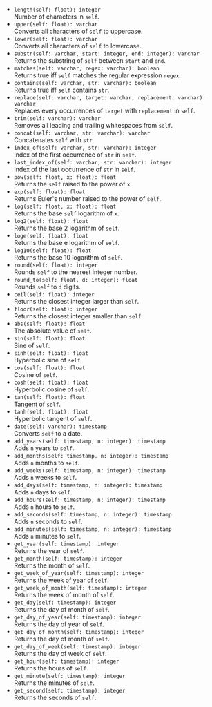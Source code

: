  * `length(self: float): integer`<br/>
   Number of characters in `self`.
 * `upper(self: float): varchar`<br/>
   Converts all characters of `self` to uppercase.
 * `lower(self: float): varchar`<br/>
   Converts all characters of `self` to lowercase.
 * `substr(self: varchar, start: integer, end: integer): varchar`<br/>
   Returns the substring of `self` between `start` and `end`.
 * `matches(self: varchar, regex: varchar): boolean`<br/>
   Returns true iff `self` matches the regular expression `regex`.
 * `contains(self: varchar, str: varchar): boolean`<br/>
   Returns true iff `self` contains `str`.
 * `replace(self: varchar, target: varchar, replacement: varchar): varchar`<br/>
   Replaces every occurrences of `target` with `replacement` in `self`.
 * `trim(self: varchar): varchar`<br/>
   Removes all leading and trailing whitespaces from `self`.
 * `concat(self: varchar, str: varchar): varchar`<br/>
   Concatenates `self` with `str`.
 * `index_of(self: varchar, str: varchar): integer`<br/>
   Index of the first occurrence of `str` in `self`.
 * `last_index_of(self: varchar, str: varchar): integer`<br/>
   Index of the last occurrence of `str` in `self`.
 * `pow(self: float, x: float): float`<br/>
   Returns the `self` raised to the power of `x`.
 * `exp(self: float): float`<br/>
   Returns Euler's number raised to the power of `self`.
 * `log(self: float, x: float): float`<br/>
   Returns the base `self` logarithm of `x`.
 * `log2(self: float): float`<br/>
   Returns the base 2 logarithm of `self`.
 * `loge(self: float): float`<br/>
   Returns the base e logarithm of `self`.
 * `log10(self: float): float`<br/>
   Returns the base 10 logarithm of `self`.
 * `round(self: float): integer`<br/>
   Rounds `self` to the nearest integer number.
 * `round_to(self: float, d: integer): float`<br/>
   Rounds `self` to `d` digits.
 * `ceil(self: float): integer`<br/>
   Returns the closest integer larger than `self`.
 * `floor(self: float): integer`<br/>
   Returns the closest integer smaller than `self`.
 * `abs(self: float): float`<br/>
   The absolute value of `self`.
 * `sin(self: float): float`<br/>
   Sine of `self`.
 * `sinh(self: float): float`<br/>
   Hyperbolic sine of `self`.
 * `cos(self: float): float`<br/>
   Cosine of `self`.
 * `cosh(self: float): float`<br/>
   Hyperbolic cosine of `self`.
 * `tan(self: float): float`<br/>
   Tangent of `self`.
 * `tanh(self: float): float`<br/>
   Hyperbolic tangent of `self`.
 * `date(self: varchar): timestamp`<br/>
   Converts `self` to a date.
 * `add_years(self: timestamp, n: integer): timestamp`<br/>
   Adds `n` years to `self`.
 * `add_months(self: timestamp, n: integer): timestamp`<br/>
   Adds `n` months to `self`.
 * `add_weeks(self: timestamp, n: integer): timestamp`<br/>
   Adds `n` weeks to `self`.
 * `add_days(self: timestamp, n: integer): timestamp`<br/>
   Adds `n` days to `self`.
 * `add_hours(self: timestamp, n: integer): timestamp`<br/>
   Adds `n` hours to `self`.
 * `add_seconds(self: timestamp, n: integer): timestamp`<br/>
   Adds `n` seconds to `self`.
 * `add_minutes(self: timestamp, n: integer): timestamp`<br/>
   Adds `n` minutes to `self`.
 * `get_year(self: timestamp): integer`<br/>
   Returns the year of `self`.
 * `get_month(self: timestamp): integer`<br/>
   Returns the month of `self`.
 * `get_week_of_year(self: timestamp): integer`<br/>
   Returns the week of year of `self`.
 * `get_week_of_month(self: timestamp): integer`<br/>
   Returns the week of month of `self`.
 * `get_day(self: timestamp): integer`<br/>
   Returns the day of month of `self`.
 * `get_day_of_year(self: timestamp): integer`<br/>
   Returns the day of year of `self`.
 * `get_day_of_month(self: timestamp): integer`<br/>
   Returns the day of month of `self`.
 * `get_day_of_week(self: timestamp): integer`<br/>
   Returns the day of week of `self`.
 * `get_hour(self: timestamp): integer`<br/>
   Returns the hours of `self`.
 * `get_minute(self: timestamp): integer`<br/>
   Returns the minutes of `self`.
 * `get_second(self: timestamp): integer`<br/>
   Returns the seconds of `self`.

